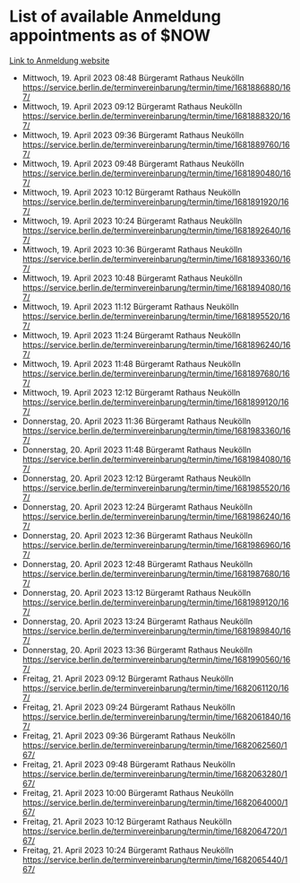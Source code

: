 # List of available Anmeldung appointments as of $NOW
[Link to Anmeldung website](https://service.berlin.de/terminvereinbarung/termin/tag.php?termin=1&anliegen[]=120686&dienstleisterlist=122210,122217,327316,122219,327312,122227,327314,122231,327346,122243,327348,122254,122252,329742,122260,329745,122262,329748,122271,327278,122273,327274,122277,327276,330436,122280,327294,122282,327290,122284,327292,122291,327270,122285,327266,122286,327264,122296,327268,150230,329760,122297,327286,122294,327284,122312,329763,122314,329775,122304,327330,122311,327334,122309,327332,317869,122281,327352,122279,329772,122283,122276,327324,122274,327326,122267,329766,122246,327318,122251,327320,122257,327322,122208,327298,122226,327300&herkunft=http%3A%2F%2Fservice.berlin.de%2Fdienstleistung%2F120686%2F)
- Mittwoch, 19. April 2023 08:48 Bürgeramt Rathaus Neukölln https://service.berlin.de/terminvereinbarung/termin/time/1681886880/167/
- Mittwoch, 19. April 2023 09:12 Bürgeramt Rathaus Neukölln https://service.berlin.de/terminvereinbarung/termin/time/1681888320/167/
- Mittwoch, 19. April 2023 09:36 Bürgeramt Rathaus Neukölln https://service.berlin.de/terminvereinbarung/termin/time/1681889760/167/
- Mittwoch, 19. April 2023 09:48 Bürgeramt Rathaus Neukölln https://service.berlin.de/terminvereinbarung/termin/time/1681890480/167/
- Mittwoch, 19. April 2023 10:12 Bürgeramt Rathaus Neukölln https://service.berlin.de/terminvereinbarung/termin/time/1681891920/167/
- Mittwoch, 19. April 2023 10:24 Bürgeramt Rathaus Neukölln https://service.berlin.de/terminvereinbarung/termin/time/1681892640/167/
- Mittwoch, 19. April 2023 10:36 Bürgeramt Rathaus Neukölln https://service.berlin.de/terminvereinbarung/termin/time/1681893360/167/
- Mittwoch, 19. April 2023 10:48 Bürgeramt Rathaus Neukölln https://service.berlin.de/terminvereinbarung/termin/time/1681894080/167/
- Mittwoch, 19. April 2023 11:12 Bürgeramt Rathaus Neukölln https://service.berlin.de/terminvereinbarung/termin/time/1681895520/167/
- Mittwoch, 19. April 2023 11:24 Bürgeramt Rathaus Neukölln https://service.berlin.de/terminvereinbarung/termin/time/1681896240/167/
- Mittwoch, 19. April 2023 11:48 Bürgeramt Rathaus Neukölln https://service.berlin.de/terminvereinbarung/termin/time/1681897680/167/
- Mittwoch, 19. April 2023 12:12 Bürgeramt Rathaus Neukölln https://service.berlin.de/terminvereinbarung/termin/time/1681899120/167/
- Donnerstag, 20. April 2023 11:36 Bürgeramt Rathaus Neukölln https://service.berlin.de/terminvereinbarung/termin/time/1681983360/167/
- Donnerstag, 20. April 2023 11:48 Bürgeramt Rathaus Neukölln https://service.berlin.de/terminvereinbarung/termin/time/1681984080/167/
- Donnerstag, 20. April 2023 12:12 Bürgeramt Rathaus Neukölln https://service.berlin.de/terminvereinbarung/termin/time/1681985520/167/
- Donnerstag, 20. April 2023 12:24 Bürgeramt Rathaus Neukölln https://service.berlin.de/terminvereinbarung/termin/time/1681986240/167/
- Donnerstag, 20. April 2023 12:36 Bürgeramt Rathaus Neukölln https://service.berlin.de/terminvereinbarung/termin/time/1681986960/167/
- Donnerstag, 20. April 2023 12:48 Bürgeramt Rathaus Neukölln https://service.berlin.de/terminvereinbarung/termin/time/1681987680/167/
- Donnerstag, 20. April 2023 13:12 Bürgeramt Rathaus Neukölln https://service.berlin.de/terminvereinbarung/termin/time/1681989120/167/
- Donnerstag, 20. April 2023 13:24 Bürgeramt Rathaus Neukölln https://service.berlin.de/terminvereinbarung/termin/time/1681989840/167/
- Donnerstag, 20. April 2023 13:36 Bürgeramt Rathaus Neukölln https://service.berlin.de/terminvereinbarung/termin/time/1681990560/167/
- Freitag, 21. April 2023 09:12 Bürgeramt Rathaus Neukölln https://service.berlin.de/terminvereinbarung/termin/time/1682061120/167/
- Freitag, 21. April 2023 09:24 Bürgeramt Rathaus Neukölln https://service.berlin.de/terminvereinbarung/termin/time/1682061840/167/
- Freitag, 21. April 2023 09:36 Bürgeramt Rathaus Neukölln https://service.berlin.de/terminvereinbarung/termin/time/1682062560/167/
- Freitag, 21. April 2023 09:48 Bürgeramt Rathaus Neukölln https://service.berlin.de/terminvereinbarung/termin/time/1682063280/167/
- Freitag, 21. April 2023 10:00 Bürgeramt Rathaus Neukölln https://service.berlin.de/terminvereinbarung/termin/time/1682064000/167/
- Freitag, 21. April 2023 10:12 Bürgeramt Rathaus Neukölln https://service.berlin.de/terminvereinbarung/termin/time/1682064720/167/
- Freitag, 21. April 2023 10:24 Bürgeramt Rathaus Neukölln https://service.berlin.de/terminvereinbarung/termin/time/1682065440/167/
